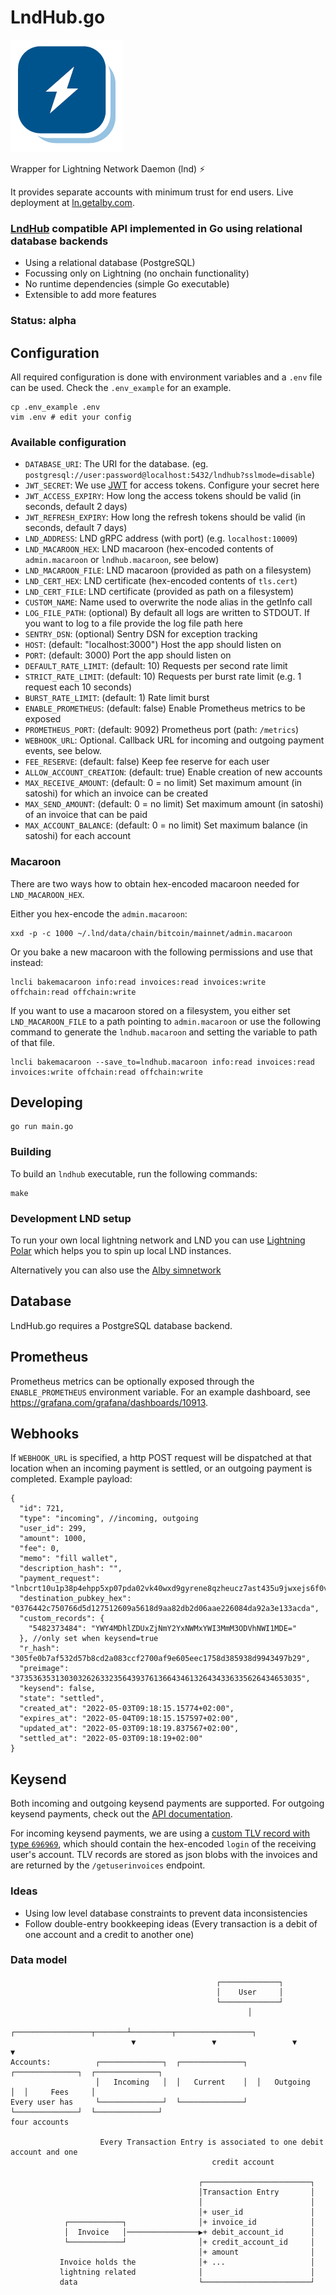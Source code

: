 # LndHub.go

![LndHub.go](static/img/logo.png)

Wrapper for Lightning Network Daemon (lnd) ⚡

It provides separate accounts with minimum trust for end users.
Live deployment at [ln.getalby.com](https://ln.getalby.com).

### [LndHub](https://github.com/BlueWallet/LndHub) compatible API implemented in Go using relational database backends

* Using a relational database (PostgreSQL)
* Focussing only on Lightning (no onchain functionality)
* No runtime dependencies (simple Go executable)
* Extensible to add more features

### Status: alpha

## Configuration

All required configuration is done with environment variables and a `.env` file can be used.
Check the `.env_example` for an example.

```shell
cp .env_example .env
vim .env # edit your config
```

### Available configuration

+ `DATABASE_URI`: The URI for the database. (eg. `postgresql://user:password@localhost:5432/lndhub?sslmode=disable`)
+ `JWT_SECRET`: We use [JWT](https://jwt.io/) for access tokens. Configure your secret here
+ `JWT_ACCESS_EXPIRY`: How long the access tokens should be valid (in seconds, default 2 days)
+ `JWT_REFRESH_EXPIRY`: How long the refresh tokens should be valid (in seconds, default 7 days)
+ `LND_ADDRESS`: LND gRPC address (with port) (e.g. `localhost:10009`)
+ `LND_MACAROON_HEX`: LND macaroon (hex-encoded contents of `admin.macaroon` or `lndhub.macaroon`, see below)
+ `LND_MACAROON_FILE`: LND macaroon (provided as path on a filesystem)
+ `LND_CERT_HEX`: LND certificate (hex-encoded contents of `tls.cert`)
+ `LND_CERT_FILE`: LND certificate (provided as path on a filesystem)
+ `CUSTOM_NAME`: Name used to overwrite the node alias in the getInfo call
+ `LOG_FILE_PATH`: (optional) By default all logs are written to STDOUT. If you want to log to a file provide the log file path here
+ `SENTRY_DSN`: (optional) Sentry DSN for exception tracking
+ `HOST`: (default: "localhost:3000") Host the app should listen on
+ `PORT`: (default: 3000) Port the app should listen on
+ `DEFAULT_RATE_LIMIT`: (default: 10) Requests per second rate limit
+ `STRICT_RATE_LIMIT`: (default: 10) Requests per burst rate limit (e.g. 1 request each 10 seconds)
+ `BURST_RATE_LIMIT`: (default: 1) Rate limit burst
+ `ENABLE_PROMETHEUS`: (default: false) Enable Prometheus metrics to be exposed
+ `PROMETHEUS_PORT`: (default: 9092) Prometheus port (path: `/metrics`)
+ `WEBHOOK_URL`: Optional. Callback URL for incoming and outgoing payment events, see below.
+ `FEE_RESERVE`: (default: false) Keep fee reserve for each user
+ `ALLOW_ACCOUNT_CREATION`: (default: true) Enable creation of new accounts
+ `MAX_RECEIVE_AMOUNT`: (default: 0 = no limit) Set maximum amount (in satoshi) for which an invoice can be created
+ `MAX_SEND_AMOUNT`: (default: 0 = no limit) Set maximum amount (in satoshi) of an invoice that can be paid
+ `MAX_ACCOUNT_BALANCE`: (default: 0 = no limit) Set maximum balance (in satoshi) for each account

### Macaroon

There are two ways how to obtain hex-encoded macaroon needed for `LND_MACAROON_HEX`.

Either you hex-encode the `admin.macaroon`:

```
xxd -p -c 1000 ~/.lnd/data/chain/bitcoin/mainnet/admin.macaroon
```

Or you bake a new macaroon with the following permissions and use that instead:

```
lncli bakemacaroon info:read invoices:read invoices:write offchain:read offchain:write
```

If you want to use a macaroon stored on a filesystem, you either set `LND_MACAROON_FILE` to a path pointing to `admin.macaroon`
or use the following command to generate the `lndhub.macaroon` and setting the variable to path of that file.

```
lncli bakemacaroon --save_to=lndhub.macaroon info:read invoices:read invoices:write offchain:read offchain:write
```

## Developing

```shell
go run main.go
```

### Building

To build an `lndhub` executable, run the following commands:

```shell
make
```

### Development LND setup

To run your own local lightning network and LND you can use [Lightning Polar](https://lightningpolar.com/) which helps you to spin up local LND instances.

Alternatively you can also use the [Alby simnetwork](https://github.com/getAlby/lightning-browser-extension/wiki/Test-setup)


## Database

LndHub.go requires a PostgreSQL database backend.

## Prometheus

Prometheus metrics can be optionally exposed through the `ENABLE_PROMETHEUS` environment variable.
For an example dashboard, see https://grafana.com/grafana/dashboards/10913.

## Webhooks

If `WEBHOOK_URL` is specified, a http POST request will be dispatched at that location when an incoming payment is settled, or an outgoing payment is completed. Example payload:

```
{
  "id": 721,
  "type": "incoming", //incoming, outgoing
  "user_id": 299,
  "amount": 1000,
  "fee": 0,
  "memo": "fill wallet",
  "description_hash": "",
  "payment_request": "lnbcrt10u1p38p4ehpp5xp07pda02vk40wxd9gyrene8qzheucz7ast435u9jwxejs6f0v5sdqjve5kcmpqwaskcmr9wscqzpgxqyz5vqsp56nyve3v5fw306j74nmewv7t5ey3aer2khjrrwznh4k2vuw44unzq9qyyssqv2wq9hn7a39x8cvz9fvpzul87u4kc4edf0t6jukzvmx8v5swl3jqg8p3sh6czkepczcjkm523q9x8yswsastctnsns3q9d26szu703gpwh7a09",
  "destination_pubkey_hex": "0376442c750766d5d127512609a5618d9aa82db2d06aae226084da92a3e133acda",
  "custom_records": {
    "5482373484": "YWY4MDhlZDUxZjNmY2YxNWMxYWI3MmM3ODVhNWI1MDE="
  }, //only set when keysend=true
  "r_hash": "305fe0b7af532d57b8cd2a083ccf2700af9e605eec1758d385938d9943497b29",
  "preimage": "3735363531303032626332356439376136643461326434336335626434653035",
  "keysend": false,
  "state": "settled",
  "created_at": "2022-05-03T09:18:15.15774+02:00",
  "expires_at": "2022-05-04T09:18:15.157597+02:00",
  "updated_at": "2022-05-03T09:18:19.837567+02:00",
  "settled_at": "2022-05-03T09:18:19+02:00"
}
```

## Keysend

Both incoming and outgoing keysend payments are supported. For outgoing keysend payments, check out the [API documentation](https://ln.getalby.com/swagger/index.html#/Payment/post_keysend).

For incoming keysend payments, we are using a [custom TLV record with type `696969`](https://github.com/satoshisstream/satoshis.stream/blob/main/TLV_registry.md#field-696969---lnpay), which should contain the hex-encoded `login` of the receiving user's account. TLV records are stored as json blobs with the invoices and are returned by the `/getuserinvoices` endpoint.

### Ideas

+ Using low level database constraints to prevent data inconsistencies
+ Follow double-entry bookkeeping ideas (Every transaction is a debit of one account and a credit to another one)

### Data model

```
                                              ┌─────────────┐
                                              │    User     │
                                              └─────────────┘
                                                     │
                           ┌─────────────────┬───────┴─────────┬─────────────────┐
                           ▼                 ▼                 ▼                 ▼
Accounts:          ┌──────────────┐  ┌──────────────┐  ┌──────────────┐  ┌──────────────┐
                   │   Incoming   │  │   Current    │  │   Outgoing   │  │     Fees     │
Every user has     └──────────────┘  └──────────────┘  └──────────────┘  └──────────────┘
four accounts

                    Every Transaction Entry is associated to one debit account and one
                                             credit account

                                          ┌────────────────────────┐
                                          │Transaction Entry       │
                                          │                        │
                                          │+ user_id               │
            ┌────────────┐                │+ invoice_id            │
            │  Invoice   │────────────────▶+ debit_account_id      │
            └────────────┘                │+ credit_account_id     │
                                          │+ amount                │
           Invoice holds the              │+ ...                   │
           lightning related              │                        │
           data                           └────────────────────────┘

```
